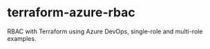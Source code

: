 # terraform-azure-rbac
RBAC with Terraform using Azure DevOps, single-role and multi-role examples. 
